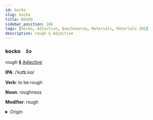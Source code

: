```yaml
---
id: kocko
slug: kocko
title: KOCKO
sidebar_position: 166
tags: [kocko, Adjective, Quechumaran, Materials, Materials 201]
description: rough § Adjective
---
```


### kocko&emsp;<span kind="abugida">ɔ̄ɔ</span>

*rough* **§** [Adjective](../../tags/Adjective)

**IPA**: /ˈkɑt͡ɕ.kɑ/

**Verb**: to be rough

**Noun**: roughness

**Modifier**: rough

<details>
    <summary>Origin</summary>
    Quechua qhachqa <br/>
    <em>Quechumaran Language Family</em>
</details>